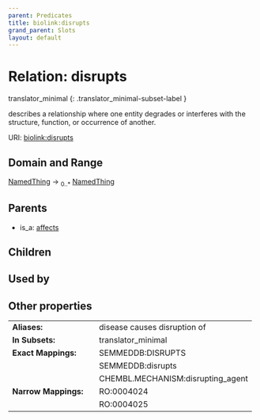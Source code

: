 ```yaml
---
parent: Predicates
title: biolink:disrupts
grand_parent: Slots
layout: default
---
```


# Relation: disrupts

translator_minimal
{: .translator_minimal-subset-label }


describes a relationship where one entity degrades or interferes with the structure, function, or occurrence of another.

URI: [biolink:disrupts](https://w3id.org/biolink/vocab/disrupts)

## Domain and Range

[NamedThing](NamedThing.md) ->  <sub>0..\*</sub> [NamedThing](NamedThing.md)

## Parents

 *  is_a: [affects](affects.md)

## Children


## Used by


## Other properties

|  |  |  |
| --- | --- | --- |
| **Aliases:** | | disease causes disruption of |
| **In Subsets:** | | translator_minimal |
| **Exact Mappings:** | | SEMMEDDB:DISRUPTS |
|  | | SEMMEDDB:disrupts |
|  | | CHEMBL.MECHANISM:disrupting_agent |
| **Narrow Mappings:** | | RO:0004024 |
|  | | RO:0004025 |

